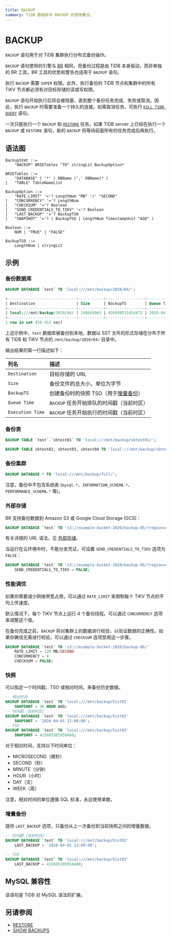 ```yaml
---
title: BACKUP
summary: TiDB 数据库中 BACKUP 的使用概况。
---
```


# BACKUP

`BACKUP` 语句用于对 TiDB 集群执行分布式备份操作。

`BACKUP` 语句使用的引擎与 [BR](/br/backup-and-restore-use-cases.md) 相同，但备份过程是由 TiDB 本身驱动，而非单独的 BR 工具。BR 工具的优势和警告也适用于 `BACKUP` 语句。

执行 `BACKUP` 需要 `SUPER` 权限。此外，执行备份的 TiDB 节点和集群中的所有 TiKV 节点都必须有对目标存储的读或写权限。

`BACKUP` 语句开始执行后将会被阻塞，直到整个备份任务完成、失败或取消。因此，执行 `BACKUP` 时需要准备一个持久的连接。如需取消任务，可执行 [`KILL TIDB QUERY`](/sql-statements/sql-statement-kill.md) 语句。

一次只能执行一个 `BACKUP` 和 [`RESTORE`](/sql-statements/sql-statement-restore.md) 任务。如果 TiDB server 上已经在执行一个 `BACKUP` 或 `RESTORE` 语句，新的 `BACKUP` 将等待前面所有的任务完成后再执行。

## 语法图

```ebnf+diagram
BackupStmt ::=
    "BACKUP" BRIETables "TO" stringLit BackupOption*

BRIETables ::=
    "DATABASE" ( '*' | DBName (',' DBName)* )
|   "TABLE" TableNameList

BackupOption ::=
    "RATE_LIMIT" '='? LengthNum "MB" '/' "SECOND"
|   "CONCURRENCY" '='? LengthNum
|   "CHECKSUM" '='? Boolean
|   "SEND_CREDENTIALS_TO_TIKV" '='? Boolean
|   "LAST_BACKUP" '='? BackupTSO
|   "SNAPSHOT" '='? ( BackupTSO | LengthNum TimestampUnit "AGO" )

Boolean ::=
    NUM | "TRUE" | "FALSE"

BackupTSO ::=
    LengthNum | stringLit
```

## 示例

### 备份数据库


```sql
BACKUP DATABASE `test` TO 'local:///mnt/backup/2020/04/';
```

```sql
+------------------------------+-----------+-----------------+---------------------+---------------------+
| Destination                  | Size      | BackupTS        | Queue Time          | Execution Time      |
+------------------------------+-----------+-----------------+---------------------+---------------------+
| local:///mnt/backup/2020/04/ | 248665063 | 416099531454472 | 2020-04-12 23:09:48 | 2020-04-12 23:09:48 |
+------------------------------+-----------+-----------------+---------------------+---------------------+
1 row in set (58.453 sec)
```

上述示例中，`test` 数据库被备份到本地，数据以 SST 文件的形式存储在分布于所有 TiDB 和 TiKV 节点的 `/mnt/backup/2020/04/` 目录中。

输出结果的第一行描述如下：

| 列名 | 描述 |
| :-------- | :--------- |
| `Destination` | 目标存储的 URL |
| `Size` |  备份文件的总大小，单位为字节 |
| `BackupTS` | 创建备份时的快照 TSO（用于[增量备份](#增量备份)） |
| `Queue Time` | `BACKUP` 任务开始排队的时间戳（当前时区） |
| `Execution Time` | `BACKUP` 任务开始执行的时间戳（当前时区） |

### 备份表


```sql
BACKUP TABLE `test`.`sbtest01` TO 'local:///mnt/backup/sbtest01/';
```


```sql
BACKUP TABLE sbtest02, sbtest03, sbtest04 TO 'local:///mnt/backup/sbtest/';
```

### 备份集群


```sql
BACKUP DATABASE * TO 'local:///mnt/backup/full/';
```

注意，备份中不包含系统表 (`mysql.*`、`INFORMATION_SCHEMA.*`、`PERFORMANCE_SCHEMA.*` 等)。

### 外部存储

BR 支持备份数据到 Amazon S3 或 Google Cloud Storage (GCS)：


```sql
BACKUP DATABASE `test` TO 's3://example-bucket-2020/backup-05/?region=us-west-2&access-key={YOUR_ACCESS_KEY}&secret-access-key={YOUR_SECRET_KEY}';
```

有关详细的 URL 语法，见 [外部存储](/br/backup-and-restore-storages.md)。

当运行在云环境中时，不能分发凭证，可设置 `SEND_CREDENTIALS_TO_TIKV` 选项为 `FALSE`：


```sql
BACKUP DATABASE `test` TO 's3://example-bucket-2020/backup-05/?region=us-west-2'
    SEND_CREDENTIALS_TO_TIKV = FALSE;
```

### 性能调优

如果你需要减少网络带宽占用，可以通过 `RATE_LIMIT` 来限制每个 TiKV 节点的平均上传速度。

默认情况下，每个 TiKV 节点上运行 4 个备份线程。可以通过 `CONCURRENCY` 选项来调整这个值。

在备份完成之前，`BACKUP` 将对集群上的数据进行校验，以验证数据的正确性。如果你确信无需进行校验，可以通过 `CHECKSUM` 选项禁用这一步骤。


```sql
BACKUP DATABASE `test` TO 's3://example-bucket-2020/backup-06/'
    RATE_LIMIT = 120 MB/SECOND
    CONCURRENCY = 8
    CHECKSUM = FALSE;
```

### 快照

可以指定一个时间戳、TSO 或相对时间，来备份历史数据。


```sql
-- 相对时间
BACKUP DATABASE `test` TO 'local:///mnt/backup/hist01'
    SNAPSHOT = 36 HOUR AGO;
-- 时间戳（当前时区）
BACKUP DATABASE `test` TO 'local:///mnt/backup/hist02'
    SNAPSHOT = '2020-04-01 12:00:00';
-- TSO
BACKUP DATABASE `test` TO 'local:///mnt/backup/hist03'
    SNAPSHOT = 415685305958400;
```

对于相对时间，支持以下时间单位：

* MICROSECOND（微秒）
* SECOND（秒）
* MINUTE（分钟）
* HOUR（小时）
* DAY（天）
* WEEK（周）

注意，相对时间的单位遵循 SQL 标准，永远使用单数。

### 增量备份

提供 `LAST_BACKUP` 选项，只备份从上一次备份到当前快照之间的增量数据。


```sql
-- 时间戳（当前时区）
BACKUP DATABASE `test` TO 'local:///mnt/backup/hist02'
    LAST_BACKUP = '2020-04-01 12:00:00';

-- TSO
BACKUP DATABASE `test` TO 'local:///mnt/backup/hist03'
    LAST_BACKUP = 415685305958400;
```

## MySQL 兼容性

该语句是 TiDB 对 MySQL 语法的扩展。

## 另请参阅

* [RESTORE](/sql-statements/sql-statement-restore.md)
* [SHOW BACKUPS](/sql-statements/sql-statement-show-backups.md)
